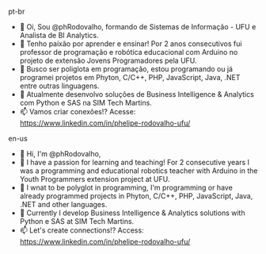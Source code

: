 pt-br
- 👋 Oi, Sou @phRodovalho, formando de Sistemas de Informação - UFU e Analista de BI Analytics.
- 👀 Tenho paixão por aprender e ensinar! Por 2 anos consecutivos fui professor de programação e robótica educacional com Arduino no projeto de extensão Jovens Programadores pela UFU.
- 🌱 Busco ser poliglota em programação, estou programando ou já programei projetos em Phyton, C/C++, PHP, JavaScript, Java, .NET entre outras linguagens.
- 💞️ Atualmente desenvolvo soluções de Business Intelligence & Analytics com Python e SAS na SIM Tech Martins. 
- 📫 Vamos criar conexões!? Acesse: https://www.linkedin.com/in/phelipe-rodovalho-ufu/

en-us
- 👋 Hi, I'm @phRodovalho,
- 👀 I have a passion for learning and teaching! For 2 consecutive years I was a programming and educational robotics teacher with Arduino in the Youth Programmers extension project at UFU.
- 🌱 I wnat to be polyglot in programming, I'm programming or have already programmed projects in Phyton, C/C++, PHP, JavaScript, Java, .NET and other languages.
- 💞️ Currently I develop Business Intelligence & Analytics solutions with Python e SAS at SIM Tech Martins.
- 📫 Let's create connections!? Access: https://www.linkedin.com/in/phelipe-rodovalho-ufu/
<!---
phRodovalho/phRodovalho is a ✨ special ✨ repository because its `README.md` (this file) appears on your GitHub profile.
You can click the Preview link to take a look at your changes.
--->



